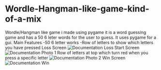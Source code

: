 # Wordle-Hangman-like-game-kind-of-a-mix
Wordle/Hangman like game i made using pygame it is a word guessing game and has a 50 6 leter words for the user to guess.
It uses pygame for a gui.
Main Features
-50 6 letter works
-Row of letters to show which letters you have pressed
Loss Screen
![Documentation Loss](https://user-images.githubusercontent.com/104518243/208142050-6d1bacf5-bf27-4646-b282-a11e8a82dbf2.PNG)
Start Screen
![Documentation Photo 1](https://user-images.githubusercontent.com/104518243/208142064-ba50bbeb-883e-4ef7-aa3a-e27efd931fb3.PNG)
Row of letters at top which turn red when you press a specific letter
![Documentation Photo 2](https://user-images.githubusercontent.com/104518243/208142072-5d7d1ed9-96eb-4b98-b9ce-2d6ea0ef431e.PNG)
Win Screen
![Documentation Win](https://user-images.githubusercontent.com/104518243/208142086-4e14bd61-5a1e-464b-9db4-d81ca606507a.PNG)
